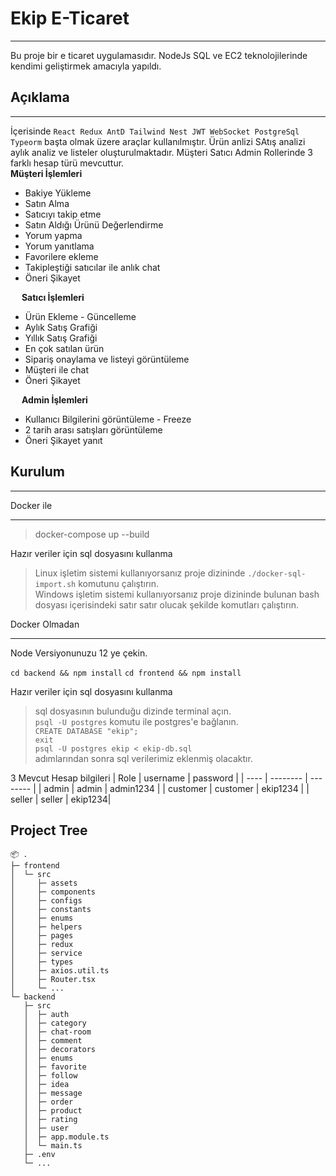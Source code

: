 # Ekip E-Ticaret

---

Bu proje bir e ticaret uygulamasıdır. NodeJs SQL ve EC2 teknolojilerinde kendimi geliştirmek amacıyla yapıldı.

## Açıklama

---

İçerisinde `React Redux AntD Tailwind Nest JWT WebSocket PostgreSql Typeorm` başta olmak üzere araçlar kullanılmıştır. Ürün anlizi SAtış analizi aylık analiz ve listeler oluşturulmaktadır.
Müşteri Satıcı Admin Rollerinde 3 farklı hesap türü mevcuttur.  
**Müşteri İşlemleri**

- Bakiye Yükleme
- Satın Alma
- Satıcıyı takip etme
- Satın Aldığı Ürünü Değerlendirme
- Yorum yapma
- Yorum yanıtlama
- Favorilere ekleme
- Takipleştiği satıcılar ile anlık chat
- Öneri Şikayet

&emsp; **Satıcı İşlemleri**

- Ürün Ekleme - Güncelleme
- Aylık Satış Grafiği
- Yıllık Satış Grafiği
- En çok satılan ürün
- Sipariş onaylama ve listeyi görüntüleme
- Müşteri ile chat
- Öneri Şikayet

&emsp; **Admin İşlemleri**

- Kullanıcı Bilgilerini görüntüleme - Freeze
- 2 tarih arası satışları görüntüleme
- Öneri Şikayet yanıt

## Kurulum

---

Docker ile

---

> docker-compose up --build  

Hazır veriler için sql dosyasını kullanma  
> Linux işletim sistemi kullanıyorsanız proje dizininde `./docker-sql-import.sh` komutunu çalıştırın.  
> Windows işletim sistemi kullanıyorsanız proje dizininde bulunan bash dosyası içerisindeki satır satır olucak şekilde komutları çalıştırın.
  
Docker Olmadan

---

Node Versiyonunuzu 12 ye çekin.

`cd backend && npm install`
`cd frontend && npm install`

Hazır veriler için sql dosyasını kullanma
> sql dosyasının bulunduğu dizinde terminal açın.  
> `psql -U postgres` komutu ile postgres'e bağlanın.  
> `CREATE DATABASE "ekip";`  
> `exit`   
> `psql -U postgres ekip < ekip-db.sql`  
adımlarından sonra sql verilerimiz eklenmiş olacaktır.

3 Mevcut Hesap bilgileri
| Role | username | password |
| ---- | -------- | -------- |
| admin | admin | admin1234 |
| customer | customer | ekip1234 |
| seller | seller | ekip1234|

## Project Tree

```
📦 .
├─ frontend
│  └─ src
│     ├─ assets
│     ├─ components
│     ├─ configs
│     ├─ constants
│     ├─ enums
│     ├─ helpers
│     ├─ pages
│     ├─ redux
│     ├─ service
│     ├─ types
│     ├─ axios.util.ts
│     ├─ Router.tsx
│     └─ ...
└─ backend
   ├─ src
   │  ├─ auth
   │  ├─ category
   │  ├─ chat-room
   │  ├─ comment
   │  ├─ decorators
   │  ├─ enums
   │  ├─ favorite
   │  ├─ follow
   │  ├─ idea
   │  ├─ message
   │  ├─ order
   │  ├─ product
   │  ├─ rating
   │  ├─ user
   │  ├─ app.module.ts
   │  └─ main.ts
   ├─ .env
   └─ ...
```
